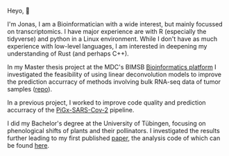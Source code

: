 Heyo, 👋

I'm Jonas, I am a Bioinformatician with a wide interest, but mainly focussed on
transcriptomics. I have major experience are with R (especially the tidyverse)
and python in a Linux environment. While I don't have as much experience with
low-level languages, I am interested in deepening my understanding of Rust (and
perhaps C++).

In my Master thesis project at the MDC's BIMSB
[Bioinformatics platform](https://github.com/BIMSBbioinfo/) I investigated
the feasibility of using linear deconvolution models to improve the prediction
accurracy of methods involving bulk RNA-seq data of tumor samples
([repo](https://github.com/jonasfreimuth/master-thesis/)).

In a previous project, I worked to improve code quality and prediction accurracy
of the [PiGx-SARS-Cov-2](https://github.com/BIMSBbioinfo/pigx_sars-cov-2)
pipeline.

I did my Bachelor's degree at the University of Tübingen, focusing on
phenological shifts of plants and their pollinators. I investigated the results
further leading to my first published
[paper](https://doi.org/10.1098/rspb.2021.2142), the analysis code of which can
be found [here](https://github.com/jonasfreimuth/Phenological-shifts-germany).

